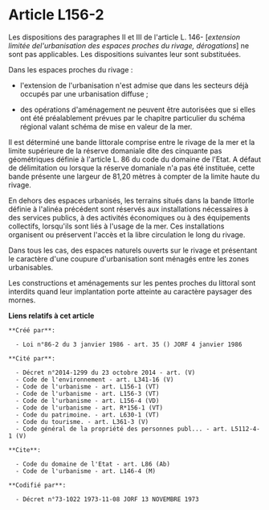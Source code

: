 # Article L156-2

Les dispositions des paragraphes II et III de l'article L. 146- [*extension limitée del'urbanisation des espaces proches du
rivage, dérogations*] ne sont pas applicables. Les dispositions suivantes leur sont substituées.

Dans les espaces proches du rivage :

- l'extension de l'urbanisation n'est admise que dans les secteurs déjà occupés par une urbanisation diffuse ;

- des opérations d'aménagement ne peuvent être autorisées que si elles ont été préalablement prévues par le chapitre
particulier du schéma régional valant schéma de mise en valeur de la mer.

Il est déterminé une bande littorale comprise entre le rivage de la mer et la limite supérieure de la réserve domaniale dite
des cinquante pas géométriques définie à l'article L. 86 du code du domaine de l'Etat. A défaut de délimitation ou lorsque la
réserve domaniale n'a pas été instituée, cette bande présente une largeur de 81,20 mètres à compter de la limite haute du
rivage.

En dehors des espaces urbanisés, les terrains situés dans la bande littorle définie à l'alinéa précédent sont réservés aux
installations nécessaires à des services publics, à des activités économiques ou à des équipements collectifs, lorsqu'ils
sont liés à l'usage de la mer. Ces installations organisent ou préservent l'accès et la libre circulation le long du rivage.

Dans tous les cas, des espaces naturels ouverts sur le rivage et présentant le caractère d'une coupure d'urbanisation sont
ménagés entre les zones urbanisables.

Les constructions et aménagements sur les pentes proches du littoral sont interdits quand leur implantation porte atteinte au
caractère paysager des mornes.

**Liens relatifs à cet article**

	**Créé par**:

	  - Loi n°86-2 du 3 janvier 1986 - art. 35 () JORF 4 janvier 1986

	**Cité par**:

	  - Décret n°2014-1299 du 23 octobre 2014 - art. (V)
	  - Code de l'environnement - art. L341-16 (V)
	  - Code de l'urbanisme - art. L156-1 (VT)
	  - Code de l'urbanisme - art. L156-3 (VT)
	  - Code de l'urbanisme - art. L156-4 (VD)
	  - Code de l'urbanisme - art. R*156-1 (VT)
	  - Code du patrimoine. - art. L630-1 (VT)
	  - Code du tourisme. - art. L361-3 (V)
	  - Code général de la propriété des personnes publ... - art. L5112-4-1 (V)

	**Cite**:

	  - Code du domaine de l'Etat - art. L86 (Ab)
	  - Code de l'urbanisme - art. L146-4 (M)

	**Codifié par**:

	  - Décret n°73-1022 1973-11-08 JORF 13 NOVEMBRE 1973
